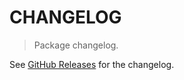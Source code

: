 # CHANGELOG

> Package changelog.

See [GitHub Releases](https://github.com/stdlib-js/math-iter-special-cosm1/releases) for the changelog.
